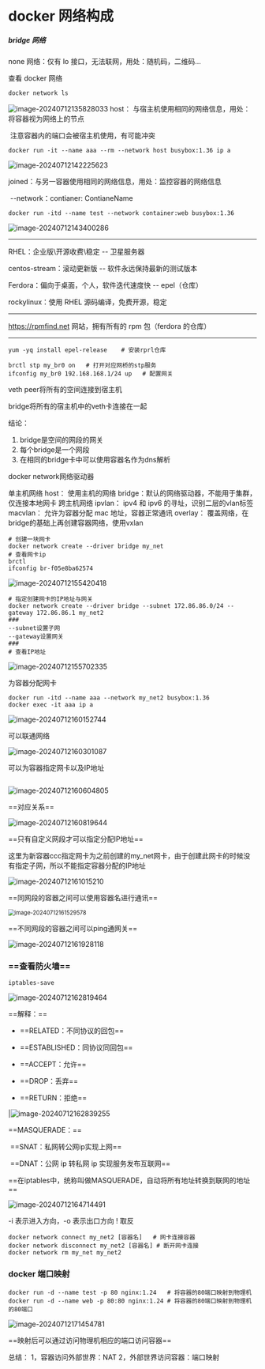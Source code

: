 # docker 网络构成

##### bridge 网络

none 网络：仅有 lo 接口，无法联网，用处：随机码，二维码...

查看 docker 网络

```shell
docker network ls
```
![image-20240712135828033](https://gitee.com/zhaojiedong/img/raw/master/image-20240712135828033.png)
host：	与宿主机使用相同的网络信息，用处：将容器视为网络上的节点

​				注意容器内的端口会被宿主机使用，有可能冲突

```shell
docker run -it --name aaa --rm --network host busybox:1.36 ip a
```

![image-20240712142225623](https://gitee.com/zhaojiedong/img/raw/master/image-20240712142225623.png)

joined：与另一容器使用相同的网络信息，用处：监控容器的网络信息

​				--network：contianer: ContianeName

```shell
docker run -itd --name test --network container:web busybox:1.36
```

![image-20240712143400286](https://gitee.com/zhaojiedong/img/raw/master/image-20240712143400286.png)

------

RHEL：企业版\开源收费\稳定  --  卫星服务器

centos-stream：滚动更新版 --  软件永远保持最新的测试版本

Ferdora：偏向于桌面，个人，软件迭代速度快  --  epel（仓库）

rockylinux：使用 RHEL 源码编译，免费开源，稳定

------

https://rpmfind.net 网站，拥有所有的 rpm 包（ferdora 的仓库）

------

```shell
yum -yq install epel-release    # 安装rprl仓库
```

```shell
brctl stp my_br0 on   # 打开对应网桥的stp服务
ifconfig my_br0 192.168.168.1/24 up   # 配置网关

```

veth peer将所有的空间连接到宿主机

bridge将所有的宿主机中的veth卡连接在一起

结论：

1. bridge是空间的网段的网关
2. 每个bridge是一个网段
3. 在相同的bridge卡中可以使用容器名作为dns解析

docker network网络驱动器

单主机网络
host： 使用主机的网络
bridge：默认的网络驱动器，不能用于集群，仅连接本地网卡
跨主机网络
ipvlan：		ipv4 和 ipv6 的寻址，识别二层的vlan标签
macvlan：	允许为容器分配 mac 地址，容器正常通讯
overlay：	覆盖网络，在bridge的基础上再创建容器网络，使用vxlan

```shell
# 创建一块网卡
docker network create --driver bridge my_net
# 查看网卡ip
brctl
ifconfig br-f05e8ba62574
```

![image-20240712155420418](https://gitee.com/zhaojiedong/img/raw/master/image-20240712155420418.png)
```shel
# 指定创建网卡的IP地址与网关
docker network create --driver bridge --subnet 172.86.86.0/24 --gateway 172.86.86.1 my_net2
###
--subnet设置子网
--gateway设置网关
###
# 查看IP地址
```

![image-20240712155702335](https://gitee.com/zhaojiedong/img/raw/master/image-20240712155702335.png)

为容器分配网卡

```shell
docker run -itd --name aaa --network my_net2 busybox:1.36 
docker exec -it aaa ip a
```

![image-20240712160152744](https://gitee.com/zhaojiedong/img/raw/master/image-20240712160152744.png)

可以联通网络

![image-20240712160301087](https://gitee.com/zhaojiedong/img/raw/master/image-20240712160301087.png)

可以为容器指定网卡以及IP地址

```shell

```

![image-20240712160604805](https://gitee.com/zhaojiedong/img/raw/master/image-20240712160604805.png)

==对应关系==

![image-20240712160819644](https://gitee.com/zhaojiedong/img/raw/master/image-20240712160819644.png)

==只有自定义网段才可以指定分配IP地址==

这里为新容器ccc指定网卡为之前创建的my_net网卡，由于创建此网卡的时候没有指定子网，所以不能指定容器分配的IP地址

![image-20240712161015210](https://gitee.com/zhaojiedong/img/raw/master/image-20240712161015210.png)

==同网段的容器之间可以使用容器名进行通讯==

<img src="https://gitee.com/zhaojiedong/img/raw/master/image-20240712161529578.png" alt="image-20240712161529578" style="zoom:80%;" />

==不同网段的容器之间可以ping通网关==

![image-20240712161928118](https://gitee.com/zhaojiedong/img/raw/master/image-20240712161928118.png)

### ==查看防火墙==

```shell
iptables-save
```

![image-20240712162819464](https://gitee.com/zhaojiedong/img/raw/master/image-20240712162819464.png)

==解释：==

- ==RELATED：不同协议的回包==

- ==ESTABLISHED：同协议同回包==

- ==ACCEPT：允许==

- ==DROP：丢弃==

- ==RETURN：拒绝==

|![image-20240712162839255](https://gitee.com/zhaojiedong/img/raw/master/image-20240712162839255.png)

==MASQUERADE：==

​	==SNAT：私网转公网ip实现上网==

​	==DNAT：公网 ip 转私网 ip 实现服务发布互联网==

==在iptables中，统称叫做MASQUERADE，自动将所有地址转换到联网的地址==

![image-20240712164714491](https://gitee.com/zhaojiedong/img/raw/master/image-20240712164714491.png)

-i 表示进入方向，-o 表示出口方向   ! 取反

``` shell
docker network connect my_net2 [容器名]   # 网卡连接容器
docker network disconnect my_net2 [容器名] # 断开网卡连接
docker network rm my_net my_net2
```

### docker 端口映射

```shell
docker run -d --name test -p 80 nginx:1.24   # 将容器的80端口映射到物理机
docker run -d --name web -p 80:80 nginx:1.24 # 将容器的80端口映射到物理机的80端口
```

![image-20240712171454781](https://gitee.com/zhaojiedong/img/raw/master/image-20240712171454781.png)

==映射后可以通过访问物理机相应的端口访问容器==

总结：
1，容器访问外部世界：NAT
2，外部世界访问容器：端口映射
